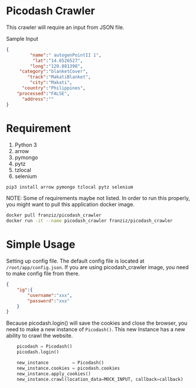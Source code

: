 # Picodash Crawler
This crawler will require an input from JSON file. 

Sample Input
```json
{
	     "name":" autogenPointII 1",
	      "lat":"14.6526527",
	     "long":"120.881398",
	 "category":"blanketCover",
	    "track":"MakatiBlanket",
	     "city":"Makati",
	  "country":"Philippines",
	"processed":"FALSE",
	  "address":""
}
```

# Requirement
1. Python 3
2. arrow
3. pymongo
4. pytz
5. tzlocal
6. selenium

```bash
pip3 install arrow pymongo tzlocal pytz selenium
```

NOTE: Some of requirements maybe not listed. In order to run this properly, you might want to pull this application docker image.

```bash
docker pull franziz/picodash_crawler
docker run -it --name picodash_crawler franziz/picodash_crawler
```

# Simple Usage
Setting up config file. The default config file is located at `/root/app/config.json`. If you are using picodash_crawler image, you need to make config file from there.
```json
{
	"ig":{
		"username":"xxx",
		"password":"xxx"
	}
}
```

Because picodash.login() will save the cookies and close the browser, you need to make a new instance of `Picodash()`. This new Instance has a new ability to crawl the website.
```python
	picodash = Picodash()
	picodash.login()

	new_instance         = Picodash()
	new_instance.cookies = picodash.cookies
	new_instance.apply_cookies()
	new_instance.crawl(location_data=MOCK_INPUT, callback=callback)	
```